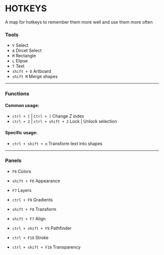 # HOTKEYS 
  A map for hotkeys to remember them more well and use them more often

### Tools
 - `V` Select
 - `A` Dircet Select
 - `M` Rectangle
 - `L` Elipse
 - `T` Text
 - `shift + O` Artboard
 - `shift M` Merge shapes
---

### Functions
#### Common usage:
 - `ctrl + [` | `Ctrl + ]` Change Z index
 - `ctrl + 2` | `ctrl + shift + 2` Lock | Unlock selection
#### Specific usage:
 - `ctrl + shift + o` Transform text into shapes 
---

### Panels
 - `F6` Colors
 - `shift + F6` Appearance
 - `F7` Layers
 - `ctrl + F9` Gradients

 - `shift + F8` Transform
 - `shift + F7` Align
 - `ctrl + shift + F9` Pathfinder
   
 - `ctrl + F10` Stroke
 - `ctrl + shift + F10` Transparency
